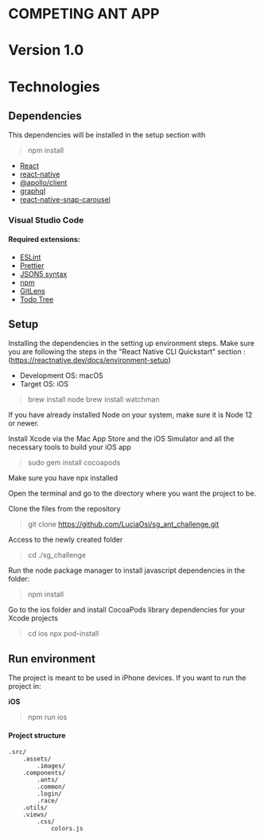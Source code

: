 # COMPETING ANT APP
# Version 1.0
# Technologies
## Dependencies
This dependencies will be installed in the setup section with

> npm install

- [React](https://reactjs.org/)
- [react-native](https://www.npmjs.com/package/react-native)
- [@apollo/client](https://www.npmjs.com/package/@apollo/client)
- [graphql](https://www.npmjs.com/package/graphql)
- [react-native-snap-carousel](https://www.npmjs.com/package/react-native-snap-carousel)

### Visual Studio Code
#### Required extensions:

- [ESLint](https://marketplace.visualstudio.com/items?itemName=dbaeumer.vscode-eslint)
- [Prettier](https://marketplace.visualstudio.com/items?itemName=esbenp.prettier-vscode)
- [JSON5 syntax](https://marketplace.visualstudio.com/items?itemName=mrmlnc.vscode-json5)
- [npm](https://marketplace.visualstudio.com/items?itemName=fknop.vscode-npm)
- [GitLens](https://marketplace.visualstudio.com/items?itemName=eamodio.gitlens)
- [Todo Tree](https://marketplace.visualstudio.com/items?itemName=Gruntfuggly.todo-tree)

## Setup

Installing the dependencies in the setting up environment steps.
Make sure you are following the steps in the "React Native CLI Quickstart" section :
(https://reactnative.dev/docs/environment-setup)

- Development OS: macOS
- Target OS: iOS

> brew install node
> brew install watchman

If you have already installed Node on your system, make sure it is Node 12 or newer.

Install Xcode via the Mac App Store and the iOS Simulator and all the necessary tools to build your iOS app

> sudo gem install cocoapods

Make sure you have npx installed

Open the terminal and go to the directory where you want the project to be.

Clone the files from the repository

> git clone https://github.com/LuciaOsi/sg_ant_challenge.git

Access to the newly created folder

> cd ./sg_challenge

Run the node package manager to install javascript dependencies in the folder:

> npm install

Go to the ios folder and install CocoaPods library dependencies for your Xcode projects

> cd ios
> npx pod-install

## Run environment


The project is meant to be used in iPhone devices.
If you want to run the project in:

**iOS**
> npm run ios

#### Project structure

```
.src/
    .assets/
        .images/
    .components/
        .ants/
        .common/
        .login/
        .race/
    .utils/
    .views/
        .css/
            colors.js

```